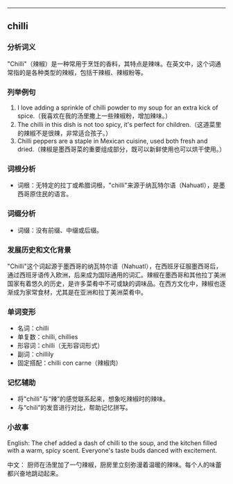 
---------------
## chilli
### 分析词义
"Chilli"（辣椒）是一种常用于烹饪的香料，其特点是辣味。在英文中，这个词通常指的是各种类型的辣椒，包括干辣椒、辣椒粉等。

### 列举例句
1. I love adding a sprinkle of chilli powder to my soup for an extra kick of spice.（我喜欢在我的汤里撒上一些辣椒粉，增加辣味。）
2. The chilli in this dish is not too spicy, it's perfect for children.（这道菜里的辣椒不是很辣，非常适合孩子。）
3. Chilli peppers are a staple in Mexican cuisine, used both fresh and dried.（辣椒是墨西哥菜的重要组成部分，既可以新鲜使用也可以烘干使用。）

### 词根分析
- 词根：无特定的拉丁或希腊词根，"chilli"来源于纳瓦特尔语（Nahuatl），是墨西哥原住民的语言。

### 词缀分析
- 词缀：没有前缀、中缀或后缀。

### 发展历史和文化背景
"Chilli"这个词起源于墨西哥的纳瓦特尔语（Nahuatl），在西班牙征服墨西哥后，通过西班牙语传入欧洲，后来成为国际通用的词汇。辣椒在墨西哥和其他拉丁美洲国家有着悠久的历史，是许多菜肴中不可或缺的调味品。在西方文化中，辣椒也逐渐成为家常食材，尤其是在亚洲和拉丁美洲菜肴中。

### 单词变形
- 名词：chilli
- 单复数：chilli, chillies
- 形容词：chilli（无形容词形式）
- 副词：chillily
- 固定搭配：chilli con carne（辣椒肉）

### 记忆辅助
- 将"chilli"与“辣”的感觉联系起来，想象吃辣椒时的辣味。
- 与“chili”的发音进行对比，帮助记忆拼写。

### 小故事
English:
The chef added a dash of chilli to the soup, and the kitchen filled with a warm, spicy scent. Everyone's taste buds danced with excitement.

中文：
厨师在汤里加了一勺辣椒，厨房里立刻弥漫着温暖的辣味。每个人的味蕾都兴奋地跳动起来。

